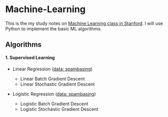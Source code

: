 # Machine-Learning

This is the my study notes on [Machine Learning class in Stanford](http://cs229.stanford.edu/). I will use Python to implement the basic ML algorithms.

## Algorithms

#### 1. Supervised Learning
* Linear Regression ([data: spambasing](http://archive.ics.uci.edu/ml/datasets/Spambase))
	- Linear Batch Gradient Descent
	- Linear Stochastic Gradient Descent

* Logistic Regression ([data: spambasing](http://archive.ics.uci.edu/ml/datasets/Spambase))
	- Logistic Batch Gradient Descent
	- Logistic Stochastic Gradient Descent
